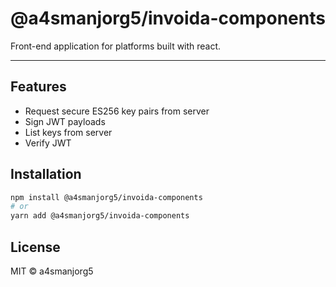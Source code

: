 # @a4smanjorg5/invoida-components
Front-end application for platforms built with react.

---

## Features

- Request secure ES256 key pairs from server
- Sign JWT payloads
- List keys from server
- Verify JWT

## Installation

```bash
npm install @a4smanjorg5/invoida-components
# or
yarn add @a4smanjorg5/invoida-components
```

## License
MIT &copy; a4smanjorg5
